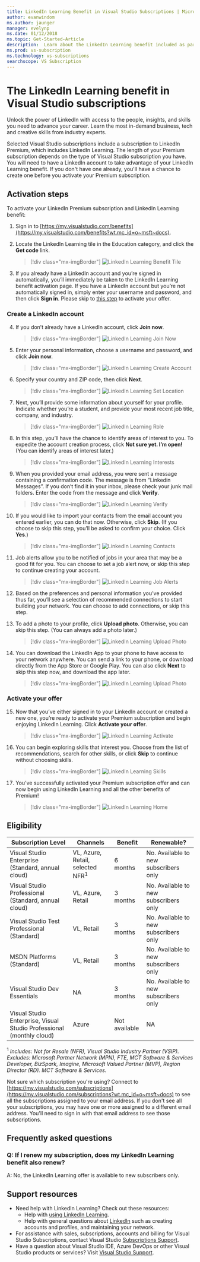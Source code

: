 ```yaml
---
title: LinkedIn Learning Benefit in Visual Studio Subscriptions | Microsoft Docs
author: evanwindom
ms.author: jaunger
manager: evelynp
ms.date: 01/12/2018
ms.topic: Get-Started-Article
description:  Learn about the LinkedIn Learning benefit included as part of a LinkedIn Premium subscription included in selected Visual Studio subscriptions.
ms.prod: vs-subscription
ms.technology: vs-subscriptions
searchscope: VS Subscription
---
```


# The LinkedIn Learning benefit in Visual Studio subscriptions

Unlock the power of LinkedIn with access to the people, insights, and skills you need to advance your career.  Learn the most in-demand business, tech and creative skills from industry experts.

Selected Visual Studio subscriptions include a subscription to LinkedIn Premium, which includes LinkedIn Learning.  The length of your Premium subscription depends on the type of Visual Studio subscription you have.
You will need to have a LinkedIn account to take advantage of your LinkedIn Learning benefit.  If you don't have one already, you'll have a chance to create one before you activate your Premium subscription.

## Activation steps
To activate your LinkedIn Premium subscription and LinkedIn Learning benefit:
1. Sign in to [https://my.visualstudio.com/benefits](https://my.visualstudio.com/benefits?wt.mc_id=o~msft~docs).

2. Locate the LinkedIn Learning tile in the Education category, and click the **Get code** link.
    > [!div class="mx-imgBorder"]
    > ![LinkedIn Learning Benefit Tile](_img\vs-linkedin\vs-linkedin-3-month-tile.png)


3. If you already have a LinkedIn account and you’re signed in automatically, you’ll immediately be taken to the LinkedIn Learning benefit activation page.  If you have a LinkedIn account but you’re not automatically signed in, simply enter your username and password, and then click **Sign in**.  Please skip to [this step](#activate-your-offer) to activate your offer.

### Create a LinkedIn account
4. If you don’t already have a LinkedIn account, click **Join now**.
    > [!div class="mx-imgBorder"]
    > ![LinkedIn Learning Join Now](_img\vs-linkedin\vs-linkedin-join-now.png)

5. Enter your personal information, choose a username and password, and click **Join now**.
    > [!div class="mx-imgBorder"]
    > ![LinkedIn Learning Create Account](_img\vs-linkedin\vs-linkedin-create-account.png)

6. Specify your country and ZIP code, then click **Next**.
    > [!div class="mx-imgBorder"]
    > ![LinkedIn Learning Set Location](_img\vs-linkedin\vs-linkedin-set-location.png)

7. Next, you’ll provide some information about yourself for your profile.  Indicate whether you’re a student, and provide your most recent job title, company, and industry.
    > [!div class="mx-imgBorder"]
    > ![LinkedIn Learning Role](_img\vs-linkedin\vs-linkedin-role.png)

8. In this step, you’ll have the chance to identify areas of interest to you.  To expedite the account creation process, click **Not sure yet.  I’m open!**  (You can identify areas of interest later.)
    > [!div class="mx-imgBorder"]
    > ![LinkedIn Learning Interests](_img\vs-linkedin\vs-linkedin-interests.png)

9.	When you provided your email address, you were sent a message containing a confirmation code.  The message is from “Linkedin Messages”.  If you don’t find it in your inbox, please check your junk mail folders.  Enter the code from the message and click **Verify**.
    > [!div class="mx-imgBorder"]
    > ![LinkedIn Learning Verify](_img\vs-linkedin\vs-linkedin-verify.png)

10.	If you would like to import your contacts from the email account you entered earlier, you can do that now.  Otherwise, click **Skip**. (If you choose to skip this step, you’ll be asked to confirm your choice.  Click **Yes**.)
    > [!div class="mx-imgBorder"]
    > ![LinkedIn Learning Contacts](_img\vs-linkedin\vs-linkedin-contacts.png)

11.	Job alerts allow you to be notified of jobs in your area that may be a good fit for you.  You can choose to set a job alert now, or skip this step to continue creating your account.
    > [!div class="mx-imgBorder"]
    > ![LinkedIn Learning Job Alerts](_img\vs-linkedin\vs-linkedin-job-alerts.png)

12.	Based on the preferences and personal information you’ve provided thus far, you’ll see a selection of recommended connections to start building your network.  You can choose to add connections, or skip this step.

13.	To add a photo to your profile, click **Upload photo**.  Otherwise, you can skip this step.  (You can always add a photo later.)
    > [!div class="mx-imgBorder"]
    > ![LinkedIn Learning Upload Photo](_img\vs-linkedin\vs-linkedin-photo.png)

14.	You can download the LinkedIn App to your phone to have access to your network anywhere.  You can send a link to your phone, or download directly from the App Store or Google Play.  You can also click **Next** to skip this step now, and download the app later.
    > [!div class="mx-imgBorder"]
    > ![LinkedIn Learning Upload Photo](_img\vs-linkedin\vs-linkedin-app.png)

### Activate your offer
15.	Now that you’ve either signed in to your LinkedIn account or created a new one, you’re ready to activate your Premium subscription and begin enjoying LinkedIn Learning.  Click **Activate your offer**.
    > [!div class="mx-imgBorder"]
    > ![LinkedIn Learning Activate](_img\vs-linkedin\vs-linkedin-Activate1.png)


16.	You can begin exploring skills that interest you.  Choose from the list of recommendations, search for other skills, or click **Skip** to continue without choosing skills.
    > [!div class="mx-imgBorder"]
    > ![LinkedIn Learning Skills](_img\vs-linkedin\vs-linkedin-skills.png)

17.	You’ve successfully activated your Premium subscription offer and can now begin using LinkedIn Learning and all the other benefits of Premium!
    > [!div class="mx-imgBorder"]
    > ![LinkedIn Learning Home](_img\vs-linkedin\vs-linkedin-learning-home.png)

## Eligibility
| Subscription Level                                                 |     Channels                                            | Benefit                                                          | Renewable?    |
|--------------------------------------------------------------------|---------------------------------------------------------|------------------------------------------------------------------|---------------|
| Visual Studio Enterprise (Standard, annual cloud)   | VL, Azure, Retail,  selected NFR<sup>1</sup> | 6 months       |  No.  Available to new subscribers only          |
| Visual Studio Professional (Standard, annual cloud) | VL, Azure, Retail                                       | 3 months                                                            |No.  Available to new subscribers only         |
| Visual Studio Test Professional (Standard)                         | VL, Retail                                              | 3 months                                             |  No.  Available to new subscribers only         |
| MSDN Platforms (Standard)                                          | VL, Retail                                              | 3 months                                              | No.  Available to new subscribers only         |
| Visual Studio Dev Essentials | NA  | 3 months |No.  Available to new subscribers only |
| Visual Studio Enterprise, Visual Studio Professional (monthly cloud) | Azure                                       | Not available                                                           |NA|

<sup>1</sup>  *Includes:  Not for Resale (NFR), Visual Studio Industry Partner (VSIP).  Excludes:  Microsoft Partner Network (MPN), FTE, MCT Software & Services Developer, BizSpark, Imagine, Microsoft Valued Partner (MVP), Region Director (RD).  MCT Software & Services.*



Not sure which subscription you're using?  Connect to [https://my.visualstudio.com/subscriptions](https://my.visualstudio.com/subscriptions?wt.mc_id=o~msft~docs) to see all the subscriptions assigned to your email address. If you don't see all your subscriptions, you may have one or more assigned to a different email address.  You'll need to sign in with that email address to see those subscriptions.

## Frequently asked questions
### Q: If I renew my subscription, does my LinkedIn Learning benefit also renew?
A:  No, the LinkedIn Learning offer is available to new subscribers only.

## Support resources
-  Need help with LinkedIn Learning?  Check out these resources:
    - Help with [using LinkedIn Learning](https://www.linkedin.com/help/learning).
    - Help with general questions about [LinkedIn](https://www.linkedin.com/help/linkedin) such as creating accounts and profiles, and maintaining your network.
-  For assistance with sales, subscriptions, accounts and billing for Visual Studio Subscriptions, contact Visual Studio [Subscriptions Support](https://visualstudio.microsoft.com/subscriptions/support/).
-  Have a question about Visual Studio IDE, Azure DevOps or other Visual Studio products or services?  Visit [Visual Studio Support](https://visualstudio.microsoft.com/support/).